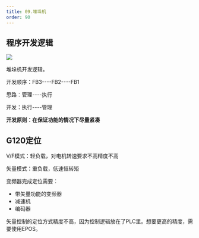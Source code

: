 ```yaml
---
title: 09.堆垛机
order: 90
---
```


## 程序开发逻辑

![](https://cdn.nlark.com/yuque/0/2025/png/21683645/1739769281489-2b3c90ab-085f-4621-ad43-96dc714533ca.png)

堆垛机开发逻辑。

开发顺序：FB3----FB2----FB1

思路：管理----执行

开发：执行----管理



**开发原则：在保证功能的情况下尽量紧凑**

## G120定位
V/F模式：轻负载，对电机转速要求不高精度不高

矢量模式：重负载，低速恒转矩



变频器完成定位需要：

+ 带矢量功能的变频器
+ 减速机
+ 编码器 

矢量控制的定位方式精度不高，因为控制逻辑放在了PLC里。想要更高的精度，需要使用EPOS。

